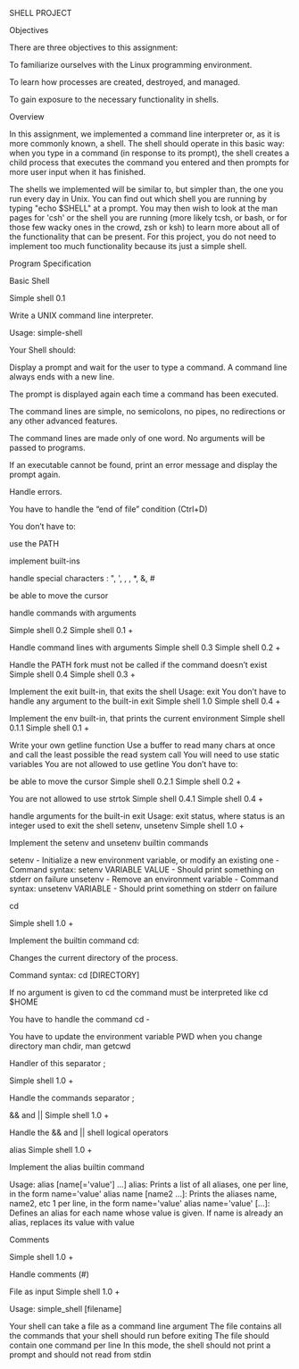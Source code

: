 SHELL PROJECT

Objectives

There are three objectives to this assignment:

To familiarize ourselves with the Linux programming environment.

To learn how processes are created, destroyed, and managed.

To gain exposure to the necessary functionality in shells.

Overview

In this assignment, we implemented a command line interpreter or, as it is more commonly known, a shell. The shell should operate in this basic way: when you type in a command (in response to its prompt), the shell creates a child process that executes the command you entered and then prompts for more user input when it has finished.

The shells we implemented will be similar to, but simpler than, the one you run every day in Unix. You can find out which shell you are running by typing "echo $SHELL" at a prompt. You may then wish to look at the man pages for 'csh' or the shell you are running (more likely tcsh, or bash, or for those few wacky ones in the crowd, zsh or ksh) to learn more about all of the functionality that can be present. For this project, you do not need to implement too much functionality because its just a simple shell.

Program Specification

Basic Shell

Simple shell 0.1

Write a UNIX command line interpreter.

Usage: simple-shell

Your Shell should:

Display a prompt and wait for the user to type a command. A command line always ends with a new line.

The prompt is displayed again each time a command has been executed.

The command lines are simple, no semicolons, no pipes, no redirections or any other advanced features.

The command lines are made only of one word. No arguments will be passed to programs.

If an executable cannot be found, print an error message and display the prompt again.

Handle errors.

You have to handle the “end of file” condition (Ctrl+D)

You don’t have to:

use the PATH

implement built-ins

handle special characters : ", ', , , *, &, #

be able to move the cursor

handle commands with arguments

Simple shell 0.2 Simple shell 0.1 +

Handle command lines with arguments Simple shell 0.3 Simple shell 0.2 +

Handle the PATH fork must not be called if the command doesn’t exist Simple shell 0.4 Simple shell 0.3 +

Implement the exit built-in, that exits the shell Usage: exit You don’t have to handle any argument to the built-in exit Simple shell 1.0 Simple shell 0.4 +

Implement the env built-in, that prints the current environment Simple shell 0.1.1 Simple shell 0.1 +

Write your own getline function Use a buffer to read many chars at once and call the least possible the read system call You will need to use static variables You are not allowed to use getline You don’t have to:

be able to move the cursor Simple shell 0.2.1 Simple shell 0.2 +

You are not allowed to use strtok Simple shell 0.4.1 Simple shell 0.4 +

handle arguments for the built-in exit Usage: exit status, where status is an integer used to exit the shell setenv, unsetenv Simple shell 1.0 +

Implement the setenv and unsetenv builtin commands

setenv - Initialize a new environment variable, or modify an existing one - Command syntax: setenv VARIABLE VALUE - Should print something on stderr on failure unsetenv - Remove an environment variable - Command syntax: unsetenv VARIABLE - Should print something on stderr on failure

cd

Simple shell 1.0 +

Implement the builtin command cd:

Changes the current directory of the process.

Command syntax: cd [DIRECTORY]

If no argument is given to cd the command must be interpreted like cd $HOME

You have to handle the command cd -

You have to update the environment variable PWD when you change directory man chdir, man getcwd

Handler of this separator ;

Simple shell 1.0 +

Handle the commands separator ;

&& and || Simple shell 1.0 +

Handle the && and || shell logical operators

alias Simple shell 1.0 +

Implement the alias builtin command

Usage: alias [name[='value'] ...] alias: Prints a list of all aliases, one per line, in the form name='value' alias name [name2 ...]: Prints the aliases name, name2, etc 1 per line, in the form name='value' alias name='value' [...]: Defines an alias for each name whose value is given. If name is already an alias, replaces its value with value

Comments

Simple shell 1.0 +

Handle comments (#)

File as input Simple shell 1.0 +

Usage: simple_shell [filename]

Your shell can take a file as a command line argument The file contains all the commands that your shell should run before exiting The file should contain one command per line In this mode, the shell should not print a prompt and should not read from stdin
